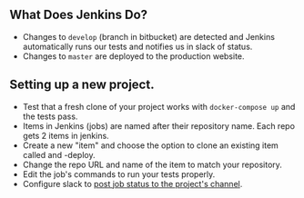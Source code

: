 

## What Does Jenkins Do?

  * Changes to `develop` (branch in bitbucket) are detected and Jenkins automatically runs our tests and notifies us in slack of status.
  * Changes to `master` are deployed to the production website.

## Setting up a new project.

  * Test that a fresh clone of your project works with `docker-compose up` and the tests pass.
  * Items in Jenkins (jobs) are named after their repository name. Each repo gets 2 items in jenkins.
  * Create a new "item" and choose the option to clone an existing item called <repo name> and <repo name>-deploy.
  * Change the repo URL and name of the item to match your repository.
  * Edit the job's commands to run your tests properly.
  * Configure slack to [post job status to the project's channel](https://github.com/jenkinsci/slack-plugin#install-instructions-for-slack).

